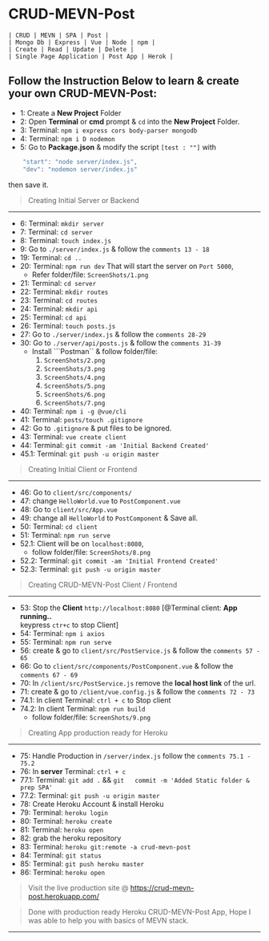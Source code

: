 # CRUD-MEVN-Post
```
| CRUD | MEVN | SPA | Post |
| Mongo Db | Express | Vue | Node | npm |
| Create | Read | Update | Delete |
| Single Page Application | Post App | Herok |
```

## Follow the Instruction Below to learn & create your own CRUD-MEVN-Post:

* 1: Create a **New Project** Folder
* 2: Open **Terminal** or **cmd** prompt & ```cd``` into the **New Project** Folder.
* 3: Terminal: ```npm i express cors body-parser mongodb```
* 4: Terminal: ```npm i D nodemon```
* 5: Go to **Package.json** & modify the script ```[test : ""]``` with
```javascript
    "start": "node server/index.js",
    "dev": "nodemon server/index.js"
```
then save it.

>Creating Initial Server or Backend
---

* 6: Terminal: ```mkdir server```
* 7: Terminal: ```cd server```
* 8: Terminal: ```touch index.js```
* 9: Go to ```./server/index.js``` & follow the ```comments 13 - 18```
* 19:  Terminal: ```cd ..```
* 20: Terminal: ```npm run dev```
        That will start the server on ```Port 5000```, 
  - Refer folder/file: ```ScreenShots/1.png```
* 21: Terminal: ```cd server```
* 22: Terminal: ```mkdir routes```
* 23: Terminal: ```cd routes```
* 24: Terminal: ```mkdir api```
* 25: Terminal: ```cd api```
* 26: Terminal: ```touch posts.js```
* 27: Go to ```./server/index.js``` & follow the ```comments 28-29```
* 30: Go to ```./server/api/posts.js``` & follow the ```comments 31-39```
  - Install ```Postman`` & follow folder/file:
    1.  ```ScreenShots/2.png```
    1.  ```ScreenShots/3.png```
    1.  ```ScreenShots/4.png```
    1.  ```ScreenShots/5.png```
    1.  ```ScreenShots/6.png```
    1.  ```ScreenShots/7.png```
* 40: Terminal: ```npm i -g @vue/cli```
* 41: Terminal: ```posts/touch .gitignore```
* 42: Go to ```.gitignore``` & put files to be ignored.
* 43: Terminal: ```vue create client```
* 44: Terminal: ```git commit -am 'Initial Backend Created'```
* 45.1: Terminal: ```git push -u origin master```

>Creating Initial Client or Frontend
---

* 46: Go to ```client/src/components/```
* 47: change ```HelloWorld.vue``` to ```PostComponent.vue```
* 48: Go to ```client/src/App.vue```
* 49: change all ```HelloWorld``` to ```PostComponent``` & Save all.
* 50: Terminal: ```cd client```
* 51: Terminal: ```npm run serve```
* 52.1: Client will be on ```localhost:8080```,
  - follow folder/file: ```ScreenShots/8.png```
* 52.2: Terminal: ```git commit -am 'Initial Frontend Created'```
* 52.3: Terminal: ```git push -u origin master```
 
>Creating CRUD-MEVN-Post Client / Frontend
---

* 53: Stop the **Client** ```http://localhost:8080``` [@Terminal client: **App running..**  
keypress ```ctr+c``` to stop Client]
* 54: Terminal: ```npm i axios```
* 55: Terminal: ```npm run serve```
* 56: create & go to ```client/src/PostService.js``` & follow the ```comments 57 - 65```
* 66: Go to ```client/src/components/PostComponent.vue``` & follow the ```comments 67 - 69```
* 70: In ```/client/src/PostService.js``` remove the **local host link** of the url.
* 71: create & go to ```/client/vue.config.js``` & follow the ```comments 72 - 73```
* 74.1: In client Terminal: ```ctrl + c``` to Stop client
* 74.2: In client Terminal: ```npm run build```
  - follow folder/file: ```ScreenShots/9.png```

>Creating App production ready for Heroku
---

* 75: Handle Production in ```/server/index.js``` follow the ```comments 75.1 - 75.2```
* 76: In **server** Terminal: ```ctrl + c```
* 77.1: Terminal: ```git add .``` && ```git   commit -m 'Added Static folder & prep SPA'```
* 77.2: Terminal: ```git push -u origin master```
* 78: Create Heroku Account & install Heroku
* 79: Terminal: ```heroku login```
* 80: Terminal: ```heroku create```
* 81: Terminal: ```heroku open```
* 82: grab the heroku repository
* 83: Terminal: ```heroku git:remote -a crud-mevn-post```
* 84: Terminal: ```git status```
* 85: Terminal: ```git push heroku master```
* 86: Terminal: ```heroku open```

>Visit the live production site @ https://crud-mevn-post.herokuapp.com/

>Done with production ready Heroku CRUD-MEVN-Post App, Hope I was able to help you with basics of MEVN stack.
---